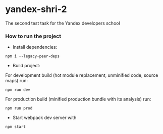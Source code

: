 # yandex-shri-2
The second test task for the Yandex developers school

### How to run the project

- Install dependencies:
```
npm i --legacy-peer-deps
```

- Build project:

For development build (hot module replacement, unminified code, source maps) run:
```
npm run dev
```
For production build (minified production bundle with its analysis) run:
```
npm run prod
```

- Start webpack dev server with
```
npm start
```

